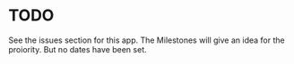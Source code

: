 # TODO

See the issues section for this app. The Milestones will give an idea
for the proiority. But no dates have been set.
